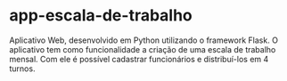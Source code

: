 # app-escala-de-trabalho

Aplicativo Web, desenvolvido em Python utilizando o framework Flask. O aplicativo tem como funcionalidade a criação de uma escala de trabalho mensal. Com ele é possível cadastrar funcionários e distribuí-los em 4 turnos.
